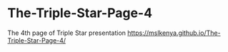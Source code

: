 # The-Triple-Star-Page-4
The 4th page of Triple Star presentation
https://mslkenya.github.io/The-Triple-Star-Page-4/
